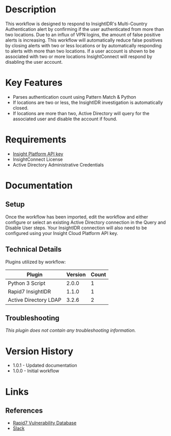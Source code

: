 # Description

This workflow is designed to respond to InsightIDR's Multi-Country Authentication alert by confirming if the user authenticated from more than two locations. Due to an influx of VPN logins, the amount of false positive alerts is increasing. This workflow will automatically reduce false positives by closing alerts with two or less locations or by automatically responding to alerts with more than two locations. If a user account is shown to be associated with two or more locations InsightConnect will respond by disabling the user account.

# Key Features

* Parses authentication count using Pattern Match & Python
* If locations are two or less, the InsightIDR investigation is automatically closed.
* If locations are more than two, Active Directory will query for the associated user and disable the account if found.

# Requirements

* [Insight Platform API key](https://insight.rapid7.com/platform#/apiKeyManagement)
* InsightConnect License
* Active Directory Administrative Credentials

# Documentation

## Setup

Once the workflow has been imported, edit the workflow and either configure or select an existing Active Directory connection in the Query and Disable User steps. Your InsightIDR connection will also need to be configured using your Insight Cloud Platform API key.

## Technical Details

Plugins utilized by workflow:

|Plugin|Version|Count|
|----|----|--------|
|Python 3 Script|2.0.0|1|
|Rapid7 InsightIDR|1.1.0|1|
|Active Directory LDAP|3.2.6|2|

## Troubleshooting

_This plugin does not contain any troubleshooting information._

# Version History

* 1.0.1 - Updated documentation
* 1.0.0 - Initial workflow

# Links

## References

* [Rapid7 Vulnerability Database](https://www.rapid7.com/db)
* [Slack](https://slack.com)
